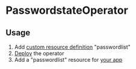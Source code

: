 # PasswordstateOperator

## Usage
1. Add [custom resource definition](https://github.com/fdahlen/passwordstate-operator/blob/main/PasswordstateOperator/deploy/crd.yaml) "passwordlist"
2. [Deploy](https://github.com/fdahlen/passwordstate-operator/blob/main/PasswordstateOperator/deploy/deployment.yaml) the operator
3. Add a "passwordlist" resource for [your app](https://github.com/fdahlen/passwordstate-operator/blob/main/PasswordstateOperator/deploy/sample-passwordlist.yaml)
